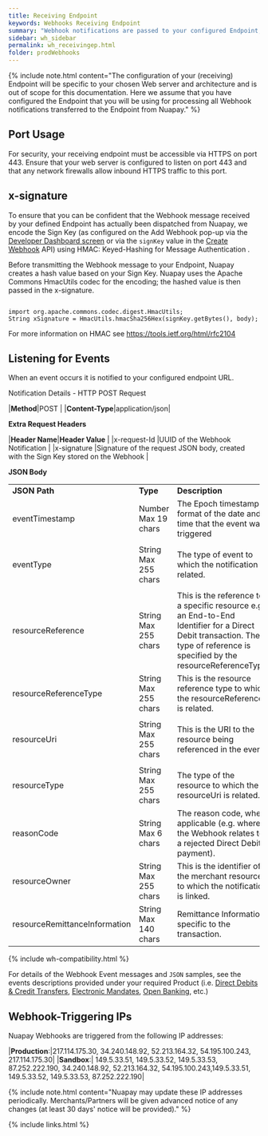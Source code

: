 ```yaml
---
title: Receiving Endpoint
keywords: Webhooks Receiving Endpoint
summary: "Webhook notifications are passed to your configured Endpoint; this section gives you some important security and configuration information to consider when setting up your receiving endpoint."
sidebar: wh_sidebar
permalink: wh_receivingep.html
folder: prodWebhooks
---
```



{% include note.html content="The configuration of your (receiving) Endpoint will be specific to your chosen Web server and architecture and is out of scope for this documentation. Here we assume that you have configured the Endpoint that you will be using for processing all Webhook notifications transferred to the Endpoint from Nuapay." %}

## Port Usage
For security, your receiving endpoint must be accessible via HTTPS on port 443. Ensure that your web server is configured to listen on port 443 and that any network firewalls allow inbound HTTPS traffic to this port.

## x-signature
To ensure that you can be confident that the Webhook message received by your defined Endpoint has actually been dispatched from Nuapay, we encode the Sign Key (as configured on the Add Webhook pop-up via the [Developer Dashboard screen](ob_whconfiguration.html) or via the `signKey` value in the [Create Webhook](ob_whrestcreate.html) API) using HMAC: Keyed-Hashing for Message Authentication .

Before transmitting the Webhook message to your Endpoint, Nuapay creates a hash value based on your Sign Key. Nuapay uses the Apache Commons HmacUtils codec for the encoding; the hashed value is then passed in the x-signature.

````

import org.apache.commons.codec.digest.HmacUtils;
String xSignature = HmacUtils.hmacSha256Hex(signKey.getBytes(), body);

````


For more information on HMAC see <a href ="https://tools.ietf.org/html/rfc2104" target = "new">https://tools.ietf.org/html/rfc2104</a>

## Listening for Events

When an event occurs it is notified to your configured endpoint URL.

Notification Details - HTTP POST Request

|<b>Method</b>|<span class="label label-info">POST </span>|
|<b>Content-Type</b>|application/json|


<b>Extra Request Headers</b>

|**Header Name**|**Header Value**                                                                      |
|x-request-Id   |UUID of the Webhook Notification                                                      |
|x-signature    |Signature of the request JSON body, created with the Sign Key stored on the Webhook   |


<b>JSON Body</b>

<table style="width: 100%;" class="Code">
	<col />
	<col style="width: 128px;" />
	<col />
	<tbody>
		<tr>
			<td style="font-weight: bold;">JSON Path</td>
			<td style="font-weight: bold;">Type</td>
			<td style="font-weight: bold;">Description</td>
		</tr>
		<tr>
			<td>eventTimestamp</td>
			<td>Number
						Max 19 chars
			</td>
			<td>The Epoch timestamp format of the date and time that the event was triggered</td>
		</tr>
		<tr>
			<td>eventType</td>
			<td>String
					Max 255 chars</td>
			<td>
				<p>The type of event to which the notification is related. </p>				
			</td>
		</tr>
		<tr>
			<td>resourceReference</td>
			<td>String
					Max 255 chars</td>
			<td>This is the reference to a specific resource e.g. an End-to-End Identifier for a Direct Debit transaction. The type of reference is specified by the resourceReferenceType.</td>
		</tr>
		<tr>
			<td>resourceReferenceType</td>
			<td>String
					Max 255 chars</td>
			<td>This is the resource reference type to which the resourceReference is related.</td>
		</tr>
		<tr>
			<td>resourceUri</td>
			<td>String
					Max 255 chars</td>
			<td>
				<p>This is the URI to the resource being referenced in the event.</p>
			</td>
		</tr>
		<tr>
			<td>resourceType</td>
			<td>String
					Max 255 chars</td>
                    <td>The type of the resource to which the resourceUri is related.</td>
		</tr>
		<tr>
			<td>reasonCode</td>
			<td>String
					Max 6 chars</td>
			<td>The reason code, where applicable (e.g. where the Webhook relates to a rejected Direct Debit payment).</td>
		</tr>
		<tr>
			<td>resourceOwner</td>
			<td>String
					Max 255 chars</td>
                    <td>This is the identifier of the merchant resource to which the notification is linked.</td>
		</tr>
		<tr>
			<td>resourceRemittanceInformation</td>
			<td>String
					Max 140 chars</td>
										<td>Remittance Information specific to the transaction.</td>
		</tr>		
	</tbody>
</table>


{% include wh-compatibility.html %}

For details of the Webhook Event messages and `JSON` samples, see the events descriptions provided under your required Product (i.e. [Direct Debits & Credit Transfers](np_whoverview.html), [Electronic Mandates](em_whoverview.html), [Open Banking](ob_whoverview.html), etc.)


## Webhook-Triggering IPs

Nuapay Webhooks are triggered from the following IP addresses:

|**Production**:|217.114.175.30, 34.240.148.92, 52.213.164.32, 54.195.100.243, 217.114.175.30|
|**Sandbox**:| 149.5.33.51, 149.5.33.52, 149.5.33.53, 87.252.222.190, 34.240.148.92, 52.213.164.32, 54.195.100.243,149.5.33.51, 149.5.33.52, 149.5.33.53, 87.252.222.190|


{% include note.html content="Nuapay may update these IP addresses periodically. Merchants/Partners will be given advanced notice of any changes (at least 30 days' notice will be provided)." %}


{% include links.html %}
